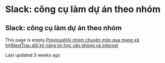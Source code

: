 # Slack: công cụ làm dự án theo nhóm

## Slack: công cụ làm dự án theo nhóm

This page is empty.[PreviousHội nhóm chuyên môn qua mạng xã hội](hoi-nhom-chuyen-mon-qua-mang-xa-hoi.md)[NextTrau dồi kỹ năng tin học văn phòng và internet](trau-doi-ky-nang-tin-hoc-van-phong-va-internet.md)

Last updated 3 weeks ago

